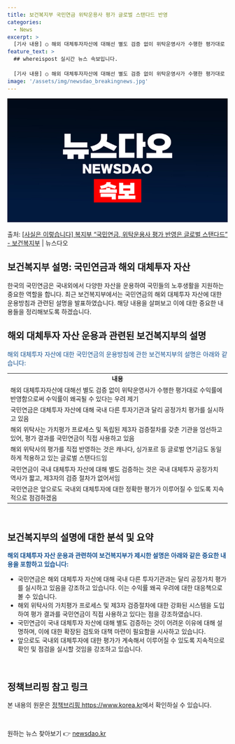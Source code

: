 ```yaml
---
title: 보건복지부 국민연금 위탁운용사 평가 글로벌 스탠다드 반영
categories:
  - News
excerpt: >
  [기사 내용] ○ 해외 대체투자자산에 대해선 별도 검증 없이 위탁운영사가 수행한 평가대로 수익률에 반영함으로…
feature_text: >
  ## whereispost 실시간 뉴스 속보입니다.

  [기사 내용] ○ 해외 대체투자자산에 대해선 별도 검증 없이 위탁운영사가 수행한 평가대로 수익률에 반영함으로…
image: '/assets/img/newsdao_breakingnews.jpg'
---
```


![뉴스다오 속보](/assets/img/newsdao_breakingnews.jpg)

<p>출처: <a href="https://newsdao.kr/3155" rel="dofollow">[사실은 이렇습니다] 복지부 “국민연금, 위탁운용사 평가 반영은 글로벌 스탠다드” - 보건복지부</a> | 뉴스다오</p>

<h2>보건복지부 설명: 국민연금과 해외 대체투자 자산</h2>
<p data-ke-size="size16">한국의 국민연금은 국내외에서 다양한 자산을 운용하여 국민들의 노후생활을 지원하는 중요한 역할을 합니다. 최근 보건복지부에서는 국민연금의 해외 대체투자 자산에 대한 운용방침과 관련된 설명을 발표하였습니다. 해당 내용을 살펴보고 이에 대한 중요한 내용들을 정리해보도록 하겠습니다.</p>

<h2 data-ke-size="size26">해외 대체투자 자산 운용과 관련된 보건복지부의 설명</h2>
<p><span style="color: #1a5490;">해외 대체투자 자산에 대한 국민연금의 운용방침에 관한 보건복지부의 설명은 아래와 같습니다:</span></p>

<table>
  <tr>
    <td style="text-align: center; height: 17px;"><b>내용</b></td>
  </tr>
  <tr>
    <td style="height: 17px;">해외 대체투자자산에 대해선 별도 검증 없이 위탁운영사가 수행한 평가대로 수익률에 반영함으로써 수익률이 왜곡될 수 있다는 우려 제기</td>
  </tr>
  <tr>
    <td style="height: 17px;">국민연금은 대체투자 자산에 대해 국내 다른 투자기관과 달리 공정가치 평가를 실시하고 있음</td>
  </tr>
  <tr>
    <td style="height: 17px;">해외 위탁사는 가치평가 프로세스 및 독립된 제3자 검증절차를 갖춘 기관을 엄선하고 있어, 평가 결과를 국민연금이 직접 사용하고 있음</td>
  </tr>
  <tr>
    <td style="height: 17px;">해외 위탁사의 평가를 직접 반영하는 것은 캐나다, 싱가포르 등 글로벌 연기금도 동일하게 적용하고 있는 글로벌 스탠다드임</td>
  </tr>
  <tr>
    <td style="height: 17px;">국민연금이 국내 대체투자 자산에 대해 별도 검증하는 것은 국내 대체투자 공정가치 역사가 짧고, 제3자의 검증 절차가 없어서임</td>
  </tr>
  <tr>
    <td style="height: 17px;">국민연금은 앞으로도 국내외 대체투자에 대한 정확한 평가가 이루어질 수 있도록 지속적으로 점검하겠음</td>
  </tr>
</table>

<p data-ke-size="size16">&nbsp;</p>

<h2 data-ke-size="size26">보건복지부의 설명에 대한 분석 및 요약</h2>
<p><b><span style="color: #1a5490;">해외 대체투자 자산 운용과 관련하여 보건복지부가 제시한 설명은 아래와 같은 중요한 내용을 포함하고 있습니다:</span></b></p>
<ul>
  <li>국민연금은 해외 대체투자 자산에 대해 국내 다른 투자기관과는 달리 공정가치 평가를 실시하고 있음을 강조하고 있습니다. 이는 수익률 왜곡 우려에 대한 대응책으로 볼 수 있습니다.</li>
  <li>해외 위탁사의 가치평가 프로세스 및 제3자 검증절차에 대한 강화된 시스템을 도입하여 평가 결과를 국민연금이 직접 사용하고 있다는 점을 강조하였습니다.</li>
  <li>국민연금이 국내 대체투자 자산에 대해 별도 검증하는 것이 어려운 이유에 대해 설명하며, 이에 대한 확장된 검토와 대책 마련이 필요함을 시사하고 있습니다.</li>
  <li>앞으로도 국내외 대체투자에 대한 평가가 계속해서 이루어질 수 있도록 지속적으로 확인 및 점검을 실시할 것임을 강조하고 있습니다.</li>
</ul>

<p data-ke-size="size16">&nbsp;</p>
<h2 data-ke-size="size26">정책브리핑 참고 링크</h2>
<p>본 내용의 원문은 <a href="https://newsdao.kr/3155">정책브리핑 https://www.korea.kr</a>에서 확인하실 수 있습니다.</p>
<p data-ke-size="size16">&nbsp;</p> 

원하는 뉴스 찾아보기 👉 <a href="https://newsdao.kr" rel="dofollow">newsdao.kr</a>



